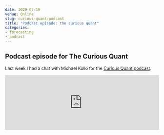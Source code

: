 ```yaml
---
date: 2020-07-19
venue: Online
slug: curious-quant-podcast
title: "Podcast episode: the curious quant"
categories:
- forecasting
- podcast
---
```


## Podcast episode for The Curious Quant

Last week I had a chat with Michael Kollo for the [Curious Quant podcast](https://podcasts.apple.com/us/podcast/the-curious-quant/id1481550488).

<iframe width="100%" height="180" frameborder="no" scrolling="no" seamless src="https://share.transistor.fm/e/dc2dfd76"></iframe>
